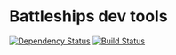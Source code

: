 Battleships dev tools
=====================

[![Dependency Status](https://img.shields.io/david/ships-online/battleships-dev-tools.svg)](https://david-dm.org/ships-online/battleships-dev-tools)
[![Build Status](https://travis-ci.org/ships-online/battleships-dev-tools.svg?branch=master)](https://travis-ci.org/ships-online/battleships-dev-tools)
